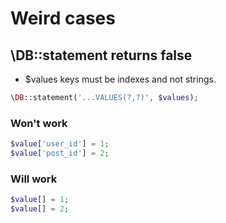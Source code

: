 # Weird cases

## \DB::statement returns false

* $values keys must be indexes and not strings.

```php
\DB::statement('...VALUES(?,?)', $values);
```

### Won't work

```php
$value['user_id'] = 1;
$value['post_id'] = 2;
```

### Will work

```php
$value[] = 1;
$value[] = 2;
```